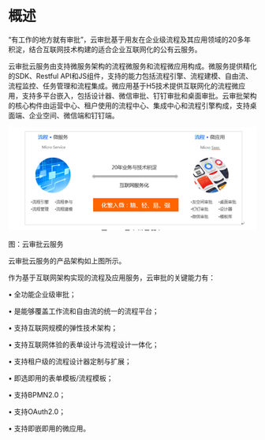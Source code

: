 # 概述

“有工作的地方就有审批”，云审批基于用友在企业级流程及其应用领域的20多年积淀，结合互联网技术构建的适合企业互联网化的公有云服务。

云审批云服务由支持微服务架构的流程微服务和流程微应用构成。微服务提供精化的SDK、Restful API和JS组件，支持的能力包括流程引擎、流程建模、自由流、流程监控、任务管理和流程集成。微应用基于H5技术提供互联网化的流程微应用，支持多平台嵌入，包括设计器、微信审批、钉钉审批和桌面审批。云审批架构的核心构件由运营中心、租户使用的流程中心、集成中心和流程引擎构成，支持桌面端、企业空间、微信端和钉钉端。 

![](/articles/approval/1-/images/image2.png)

图：云审批云服务

云审批云服务的产品架构如上图所示。

作为基于互联网架构实现的流程及应用服务，云审批的关键能力有：

•  全功能企业级审批；

• 是能够覆盖工作流和自由流的统一的流程平台；

• 支持互联网规模的弹性技术架构；

• 支持互联网体验的表单设计与流程设计一体化；

• 支持租户级的流程设计器定制与扩展；

• 即选即用的表单模板/流程模板；

•  支持BPMN2.0；

•  支持OAuth2.0；

• 支持即嵌即用的微应用。
